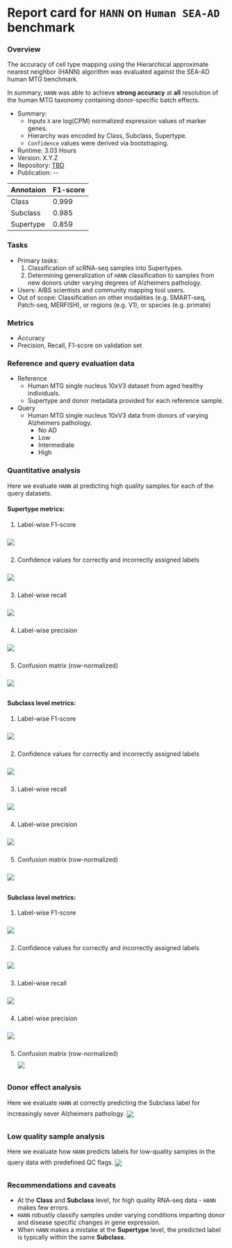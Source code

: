 # Report card for `HANN` on `Human SEA-AD` benchmark

### Overview

The accuracy of cell type mapping using the Hierarchical approximate nearest neighbor (HANN) algorithm was evaluated against the SEA-AD human MTG benchmark.

In summary, `HANN` was able to achieve **strong accuracy** at **all** resolution of the human MTG taxonomy containing donor-specific batch effects.

- Summary:
    - Inputs `X` are log(CPM) normalized expression values of marker genes.
    - Hierarchy was encoded by Class, Subclass, Supertype.
    - `Confidence` values were derived via bootstraping.
 - Runtime: 3.03 Hours
 - Version: X.Y.Z
 - Repository: [TBD](TBD)
 - Publication: --

Annotaion | F1-score
--- | ---
Class | 0.999
Subclass | 0.985
Supertype | 0.859

### Tasks
 - Primary tasks:
    1. Classification of scRNA-seq samples into Supertypes.
    2. Determining generalization of `HANN` classification to samples from new donors under varying degrees of Alzheimers pathology.
 - Users: AIBS scientists and community mapping tool users.
 - Out of scope: Classification on other modalities (e.g. SMART-seq, Patch-seq, MERFISH), or regions (e.g. V1), or species (e.g. primate)

### Metrics
 - Accuracy
 - Precision, Recall, F1-score on validation set

### Reference and query evaluation data
 - Reference
    - Human MTG single nucleus 10xV3 dataset from aged healthy individuals.
    - Supertype and donor metadata provided for each reference sample.
 - Query
    - Human MTG single nucleus 10xV3 data from donors of varying Alzheimers pathology.
        - No AD
        - Low
        - Intermediate
        - High

### Quantitative analysis

Here we evaluate `HANN` at predicting high quality samples for each of the query datasets.

#### Supertype metrics:
1. Label-wise F1-score<br>
<img align='center' style="padding:10px 0px 10px 0px; border-radius: 0%" src="./assets/human_SEA-AD/HANN/Supertype_HANN_all_F1_score.png"/>

2. Confidence values for correctly and incorrectly assigned labels<br>
<img align='center' style="padding:10px 0px 10px 0px; border-radius: 0%" src="./assets/human_SEA-AD/HANN/Supertype_HANN_all_conf_box.png"/>

3. Label-wise recall<br>
<img align='center' style="padding:10px 0px 10px 0px; border-radius: 0%" src="./assets/human_SEA-AD/HANN/Supertype_HANN_all_recall.png"/>

4. Label-wise precision<br>
<img align='center' style="padding:10px 0px 10px 0px; border-radius: 0%" src="./assets/human_SEA-AD/HANN/Supertype_HANN_all_precision.png"/>

5. Confusion matrix (row-normalized)<br>
<img align='center' style="padding:10px 0px 10px 0px; border-radius: 0%" src="./assets/human_SEA-AD/HANN/Supertype_HANN_all_conf_mat.png"/>

#### Subclass level metrics:
1. Label-wise F1-score<br>
<img align='center' style="padding:10px 0px 10px 0px; border-radius: 0%" src="./assets/human_SEA-AD/HANN/Subclass_HANN_all_F1_score.png"/>

2. Confidence values for correctly and incorrectly assigned labels<br>
<img align='center' style="padding:10px 0px 10px 0px; border-radius: 0%" src="./assets/human_SEA-AD/HANN/Subclass_HANN_all_conf_box.png"/>

3. Label-wise recall<br>
<img align='center' style="padding:10px 0px 10px 0px; border-radius: 0%" src="./assets/human_SEA-AD/HANN/Subclass_HANN_all_recall.png"/>

4. Label-wise precision<br>
<img align='center' style="padding:10px 0px 10px 0px; border-radius: 0%" src="./assets/human_SEA-AD/HANN/Subclass_HANN_all_precision.png"/>

5. Confusion matrix (row-normalized)<br>
<img align='center' style="padding:10px 0px 10px 0px; border-radius: 0%" src="./assets/human_SEA-AD/HANN/Subclass_HANN_all_conf_mat.png"/>

#### Subclass level metrics:
1. Label-wise F1-score<br>
<img align='center' style="padding:10px 0px 10px 0px; border-radius: 0%" src="./assets/human_SEA-AD/HANN/Class_HANN_all_F1_score.png"/>

2. Confidence values for correctly and incorrectly assigned labels<br>
<img align='center' style="padding:10px 0px 10px 0px; border-radius: 0%" src="./assets/human_SEA-AD/HANN/Class_HANN_all_conf_box.png"/>

3. Label-wise recall<br>
<img align='center' style="padding:10px 0px 10px 0px; border-radius: 0%" src="./assets/human_SEA-AD/HANN/Class_HANN_all_recall.png"/>

4. Label-wise precision<br>
<img align='center' style="padding:10px 0px 10px 0px; border-radius: 0%" src="./assets/human_SEA-AD/HANN/Class_HANN_all_precision.png"/>

5. Confusion matrix (row-normalized)<br><img align='center' style="padding:10px 0px 10px 0px; border-radius: 0%" src="./assets/human_SEA-AD/HANN/Class_HANN_all_conf_mat.png"/>

### Donor effect analysis

Here we evaluate `HANN` at correctly predicting the Subclass label for increasingly sever Alzheimers pathology.
<img align='center' style="padding:10px 0px 10px 0px; border-radius: 0%" src="./assets/human_SEA-AD/HANN/Subclass_HANN_cond_conf_box.png"/>

### Low quality sample analysis

Here we evaluate how `HANN` predicts labels for low-quality samples in the query data with predefined QC flags.
<img align='center' style="padding:10px 0px 10px 0px; border-radius: 0%" src="./assets/human_SEA-AD/HANN/Supertype_HANN_low_qc_conf_mat.png"/>

### Recommendations and caveats
 - At the **Class** and **Subclass** level, for high quality RNA-seq data - `HANN` makes few errors.
 - `HANN` robustly classify samples under varying conditions imparting donor and disease specific changes in gene expression.
 - When `HANN` makes a mistake at the **Supertype** level, the predicted label is typically within the same **Subclass**.
